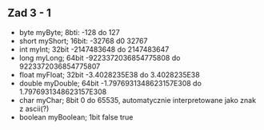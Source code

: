 ## Zad 3 - 1

- byte myByte; 8bti: -128 do 127
- short myShort; 16bit: -32768 d0 32767
- int myInt; 32bit -2147483648 do 2147483647
- long myLong; 64bit -9223372036854775808 do 9223372036854775807
- float myFloat; 32bit -3.4028235E38 do 3.4028235E38
- double myDouble; 64bit -1.7976931348623157E308 do 1.7976931348623157E308
- char myChar; 8bit 0 do 65535, automatycznie interpretowane jako znak z ascii(?)
- boolean myBoolean; 1bit false true
